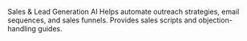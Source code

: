 Sales & Lead Generation AI
Helps automate outreach strategies, email sequences, and sales funnels.
Provides sales scripts and objection-handling guides.
